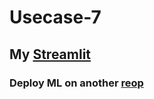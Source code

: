 # Usecase-7

## My [Streamlit](https://deployml-kbkak6svycc59iithleq7q.streamlit.app/) 

### Deploy ML on another [reop](https://github.com/Abdulrahman-w/deploy_ml)
